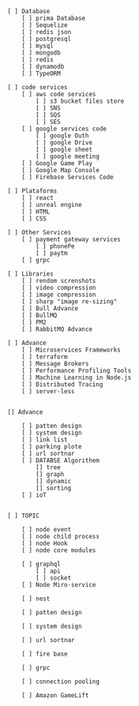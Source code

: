     [ ] Database
        [ ] prima Database
        [ ] Sequelize
        [ ] redis json
        [ ] postgresql
        [ ] mysql
        [ ] mongodb
        [ ] redis
        [ ] dynamodb
        [ ] TypeORM

    [ ] code services
        [ ] aws code services
            [ ] s3 bucket files store
            [ ] SNS
            [ ] SQS
            [ ] SES
        [ ] google services code
            [ ] google Outh
            [ ] google Drive
            [ ] google sheet
            [ ] google meeting
        [ ] Google Game Play
        [ ] Google Map Console
        [ ] Firebase Services Code

    [ ] Plataforms
        [ ] react
        [ ] unreal engine
        [ ] HTML 
        [ ] CSS
 
    [ ] Other Services
        [ ] payment gateway services
            [ ] phonePe
            [ ] paytm
        [ ] grpc

    [ ] Libraries
        [ ] rendom screnshots
        [ ] video compression
        [ ] image compression
        [ ] sharp "image re-sizing"
        [ ] Bull Advance
        [ ] BullMQ
        [ ] PM2
        [ ] RabbitMQ Advance

    [ ] Advance
        [ ] Microservices Frameworks
        [ ] terraform
        [ ] Message Brokers
        [ ] Performance Profiling Tools
        [ ] Machine Learning in Node.js
        [ ] Distributed Tracing
        [ ] server-less


    [] Advance

        [ ] patten design
        [ ] system design
        [ ] link list
        [ ] parking plote
        [ ] url sortnar
        [ ] DATABSE Algorithem
            [] tree
            [] graph
            [] dynamic
            [] sorting
        [ ] ioT 


    [ ] TOPIC

        [ ] node event
        [ ] node child process
        [ ] node Hook
        [ ] node core modules

        [ ] graphql 
            [ ] api
            [ ] socket
        [ ] Node Miro-service

        [ ] nest

        [ ] patten design 

        [ ] system design

        [ ] url sortnar

        [ ] fire base

        [ ] grpc

        [ ] connection pooling

        [ ] Amazon GameLift